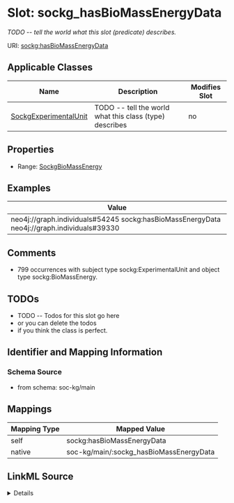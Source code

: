 

# Slot: sockg_hasBioMassEnergyData


_TODO -- tell the world what this slot (predicate) describes._





URI: [sockg:hasBioMassEnergyData](http://www.semanticweb.org/sockg/ontologies/2024/0/soil-carbon-ontology/hasBioMassEnergyData)



<!-- no inheritance hierarchy -->





## Applicable Classes

| Name | Description | Modifies Slot |
| --- | --- | --- |
| [SockgExperimentalUnit](../classes/SockgExperimentalUnit.md) | TODO -- tell the world what this class (type) describes |  no  |







## Properties

* Range: [SockgBioMassEnergy](../classes/SockgBioMassEnergy.md)






## Examples

| Value |
| --- |
| neo4j://graph.individuals#54245 sockg:hasBioMassEnergyData neo4j://graph.individuals#39330 |

## Comments

* 799 occurrences with subject type sockg:ExperimentalUnit and object type sockg:BioMassEnergy.

## TODOs

* TODO -- Todos for this slot go here
* or you can delete the todos
* if you think the class is perfect.

## Identifier and Mapping Information







### Schema Source


* from schema: soc-kg/main




## Mappings

| Mapping Type | Mapped Value |
| ---  | ---  |
| self | sockg:hasBioMassEnergyData |
| native | soc-kg/main/:sockg_hasBioMassEnergyData |




## LinkML Source

<details>
```yaml
name: sockg_hasBioMassEnergyData
description: TODO -- tell the world what this slot (predicate) describes.
todos:
- TODO -- Todos for this slot go here
- or you can delete the todos
- if you think the class is perfect.
comments:
- 799 occurrences with subject type sockg:ExperimentalUnit and object type sockg:BioMassEnergy.
examples:
- value: neo4j://graph.individuals#54245 sockg:hasBioMassEnergyData neo4j://graph.individuals#39330
from_schema: soc-kg/main
rank: 1000
slot_uri: sockg:hasBioMassEnergyData
alias: sockg_hasBioMassEnergyData
domain_of:
- sockg_ExperimentalUnit
range: sockg_BioMassEnergy

```
</details>